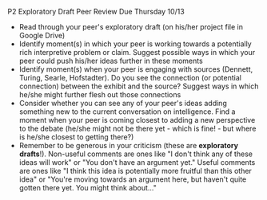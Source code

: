 P2 Exploratory Draft Peer Review
Due Thursday 10/13

- Read through your peer's exploratory draft (on his/her project file in Google Drive)
- Identify moment(s) in which your peer is working towards a potentially rich interpretive problem or claim. Suggest possible ways in which your peer could push his/her ideas further in these moments
- Identify moment(s) when your peer is engaging with sources (Dennett, Turing, Searle, Hofstadter). Do you see the connection (or potential connection) between the exhibit and the source? Suggest ways in which he/she might further flesh out those connections   
- Consider whether you can see any of your peer's ideas adding something new to the current conversation on intelligence. Find a moment when your peer is coming closest to adding a new perspective to the debate (he/she might not be there yet - which is fine! - but where is he/she closest to getting there?)
- Remember to be generous in your criticism (these are **exploratory drafts**!). Non-useful comments are ones like "I don't think any of these ideas will work" or "You don't have an argument yet." Useful comments are ones like "I think this idea is potentially more fruitful than this other idea" or "You're moving towards an argument here, but haven't quite gotten there yet. You might think about..."
